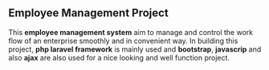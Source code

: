 ## Employee Management Project

This **employee management system** aim to manage and control the work flow of an enterprise smoothly and  in convenient way.
In building this project, **php laravel framework** is mainly used and **bootstrap**, **javascrip** and also **ajax** are also used for a nice looking and well function project.
 

